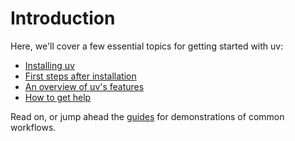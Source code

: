 # Introduction

Here, we'll cover a few essential topics for getting started with uv:

- [Installing uv](./installation.md)
- [First steps after installation](./first-steps.md)
- [An overview of uv's features](./features.md)
- [How to get help](./help.md)

Read on, or jump ahead the [guides](../guides/index.md) for demonstrations of common workflows.
